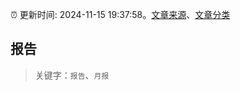 :alarm_clock: 更新时间: 2024-11-15 19:37:58。[文章来源](/README.md)、[文章分类](/TAGS.md)

## 报告


> 关键字：`报告`、`月报`



